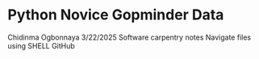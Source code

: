 # Python Novice Gopminder Data

Chidinma Ogbonnaya
3/22/2025
Software carpentry notes
Navigate files using SHELL 
GitHub 
